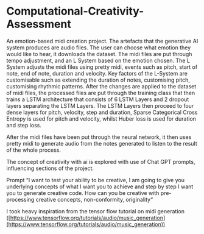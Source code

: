 # Computational-Creativity-Assessment
An emotion-based midi creation project.
The artefacts that the generative AI system produces are audio files. The user can choose what emotion they would like to hear, it downloads the dataset. The midi files are put through tempo adjustment, and an L System based on the emotion chosen. The L System adjusts the midi files using pretty midi, events such as pitch, start of note, end of note, duration and velocity. Key factors of the L-System are customisable such as extending the duration of notes, customising pitch, customising rhythmic patterns. After the changes are applied to the dataset of midi files, the processed files are put through the training class that then trains a LSTM architecture that consists of 6 LSTM Layers and 2 dropout layers separating the LSTM Layers. The LSTM Layers then proceed to four dense layers for pitch, velocity, step and duration, Sparse Categorical Cross Entropy is used for pitch and velocity, whilst Huber loss is used for duration and step loss.

After the midi files have been put through the neural network, it then uses pretty midi to generate audio from the notes generated to listen to the result of the whole process.

The concept of creativity with ai is explored with use of Chat GPT prompts, influencing sections of the project.

Prompt “I want to test your ability to be creative, I am going to give you underlying concepts of what I want you to achieve and step by
step I want you to generate creative code. How can you be creative with pre-processing creative concepts, non-conformity, originality“

I took heavy inspiration from the tensor flow tutorial on midi generation ([https://www.tensorflow.org/tutorials/audio/music_generation](https://www.tensorflow.org/tutorials/audio/music_generation))
